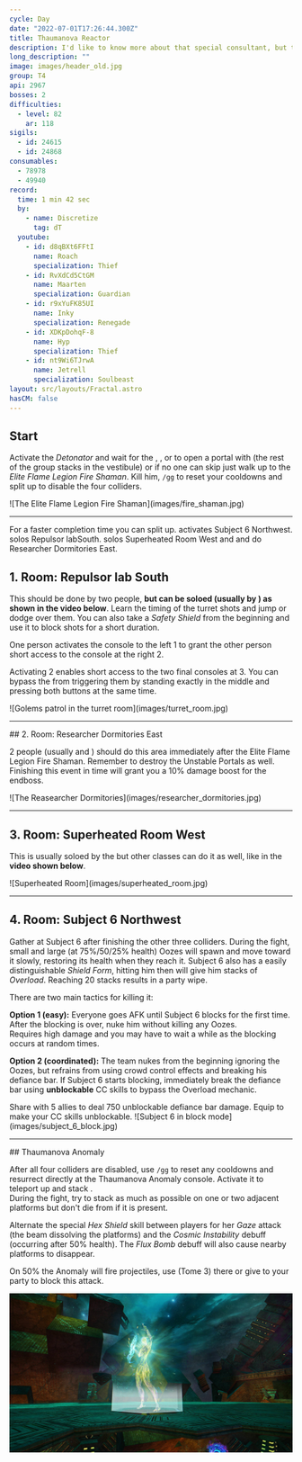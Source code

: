 ```yaml
---
cycle: Day
date: "2022-07-01T17:26:44.300Z"
title: Thaumanova Reactor
description: I'd like to know more about that special consultant, but this situation is deteriorating even faster than I expected.
long_description: ""
image: images/header_old.jpg
group: T4
api: 2967
bosses: 2
difficulties:
  - level: 82
    ar: 118
sigils:
  - id: 24615
  - id: 24868
consumables:
  - 78978
  - 49940
record:
  time: 1 min 42 sec
  by:
    - name: Discretize
      tag: dT
  youtube:
    - id: d8qBXt6FFtI
      name: Roach
      specialization: Thief
    - id: RvXdCd5CtGM
      name: Maarten
      specialization: Guardian
    - id: r9xYuFK85UI
      name: Inky
      specialization: Renegade
    - id: XDKpDohqF-8
      name: Hyp
      specialization: Thief
    - id: nt9Wi6TJrwA
      name: Jetrell
      specialization: Soulbeast
layout: src/layouts/Fractal.astro
hasCM: false
---
```


<Grid>
<GridItem xs="12" sm="8">

## Start

Activate the _Detonator_ and wait for the <Specialization name="Renegade"/>, <Specialization name="Weaver"/>, <Specialization name="Guardian"/> or <Specialization name="Daredevil"/> to open a portal with <Item id="78978"/> (the rest of the group stacks <Boon name="Might"/> in the vestibule) or if no one can skip just walk up to the _Elite Flame Legion Fire Shaman_. Kill him, `/gg` to reset your cooldowns and split up to disable the four colliders.

<Tabs>
<Tab specialization="Renegade">
<ProfessionVideo title="First skip" profession="Revenant" src="lEdoox14vME"/>
</Tab>

<Tab specialization="Weaver">
<ProfessionVideo title="First skip" profession="Weaver" timestamp="8" src="OjUvCp2h_04"/>
</Tab>

<Tab specialization="Guardian">
<ProfessionVideo title="First skip" profession="Guardian" timestamp="480" src="MmJTsOhdQeo"/>
</Tab>

<Tab specialization="Daredevil">
<ProfessionVideo title="First skip" profession="Thief" timestamp="217" src="Alpgs_GaZV0"/>
</Tab>
</Tabs>
</GridItem>

<GridItem xs="12" sm="4">
![The Elite Flame Legion Fire Shaman](images/fire_shaman.jpg)
</GridItem>

</Grid>

---

<Grid>
<GridItem xs="12" sm="12">

<Warning>
For a faster completion time you can split up. <Specialization name="Berserker"/> activates Subject 6 <Label>Northwest</Label>. <Specialization name="Guardian"/> solos Repulsor lab<Label>South</Label>. <Specialization name="Weaver"/> solos Superheated Room <Label>West</Label> and <Specialization name="Renegade"/> and <Specialization name="Soulbeast"/> do Researcher Dormitories <Label>East</Label>.
</Warning>
</GridItem>

<GridItem sm="6">

## 1. Room: Repulsor lab <Label>South</Label>

This should be done by two people, **but can be soloed (usually by <Specialization name="Guardian"/>) as shown in the video below**. Learn the timing of the turret shots and jump or dodge over them. You can also take a _Safety Shield_ from the beginning and use it to block shots for a short duration.

One person activates the console to the left <Label>1</Label> to grant the other person short access to the console at the right <Label>2</Label>.

Activating <Label>2</Label> enables short access to the two final consoles at <Label>3</Label>. You can bypass the <Condition name="Immobile"/> from triggering them by standing exactly in the middle and pressing both buttons at the same time.

<ProfessionVideo title="Repulsor lab solo (any class)" profession="Guardian" timestamp="545" src="MmJTsOhdQeo"/>
</GridItem>

<GridItem sm="6">
![Golems patrol in the turret room](images/turret_room.jpg)
</GridItem>
</Grid>

---

<Grid>
<GridItem sm="8">
## 2. Room: Researcher Dormitories <Label>East</Label>

2 people (usually <Specialization name="Renegade"/> and <Specialization name="Soulbeast"/>) should do this area immediately after the Elite Flame Legion Fire Shaman. Remember to destroy the Unstable Portals as well. Finishing this event in time will grant you a 10% damage boost for the endboss.
</GridItem>

<GridItem sm="4">
![The Reasearcher Dormitories](images/researcher_dormitories.jpg)
</GridItem>
</Grid>

---

<Grid>
<GridItem sm="8">

## 3. Room: Superheated Room <Label>West</Label>

This is usually soloed by the <Specialization name="Weaver"/> but other classes can do it as well, like in the **video shown below**.

<Tabs>
<Tab specialization="Renegade">
<ProfessionVideo title="Heatroom solo" profession="Renegade" timestamp="0" src="jfat_6yDqV4"/>
</Tab>

<Tab specialization="Weaver">
<ProfessionVideo title="Heatroom solo" profession="Weaver" timestamp="28" src="OjUvCp2h_04"/>
</Tab>

<Tab specialization="Guardian">
<ProfessionVideo title="Heatroom solo" profession="Guardian" timestamp="519" src="MmJTsOhdQeo"/>
</Tab>

<Tab specialization="Soulbeast">
<ProfessionVideo title="Heatroom solo" profession="Soulbeast" timestamp="152" src="3Zc_ZJqPD0s"/>
</Tab>

<Tab specialization="Berserker">
<ProfessionVideo title="Heatroom solo" profession="Berserker" timestamp="160" src="REnmbN7sZFQ"/>
</Tab>

<Tab specialization="Daredevil">
<ProfessionVideo title="Heatroom solo" profession="Daredevil" timestamp="241" src="Alpgs_GaZV0"/>
</Tab>
</Tabs>
</GridItem>

<GridItem sm="4">
![Superheated Room](images/superheated_room.jpg)
</GridItem>
</Grid>

---

<Grid>
<GridItem>

## 4. Room: Subject 6 <Label>Northwest</Label>

Gather at Subject 6 after finishing the other three colliders. During the fight, small and large (at 75%/50/25% health) Oozes will spawn and move toward it slowly, restoring its health when they reach it. Subject 6 also has a easily distinguishable _Shield Form_, hitting him then will give him stacks of _Overload_. Reaching 20 stacks results in a party wipe.

There are two main tactics for killing it:

**Option 1 (easy):** Everyone goes AFK until Subject 6 blocks for the first time. After the blocking is over, nuke him without killing any Oozes.  
Requires high damage and you may have to wait a while as the blocking occurs at random times.

**Option 2 (coordinated):** The team nukes from the beginning ignoring the Oozes, but refrains from using crowd control effects and breaking his defiance bar. If Subject 6 starts blocking, immediately break the defiance bar using **unblockable** CC skills to bypass the Overload mechanic.

<Tabs>
<Tab specialization="Daredevil">
Share <Skill id="13132"/> with 5 allies to deal 750 unblockable defiance bar damage.
</Tab>

<Tab specialization="Berserker">
Equip <Skill id="14404"/> to make your CC skills unblockable.
</Tab>
</Tabs>
</GridItem>

<GridItem>
![Subject 6 in block mode](images/subject_6_block.jpg)
</GridItem>
</Grid>

---

<Grid>
<GridItem sm="8">
## Thaumanova Anomaly

After all four colliders are disabled, use `/gg` to reset any cooldowns and resurrect directly at the Thaumanova Anomaly console. Activate it to teleport up and stack <Boon name="Might"/>.  
During the fight, try to stack as much as possible on one or two adjacent platforms but don't die from <Instability name="Social Awkwardness"/> if it is present.

Alternate the special _Hex Shield_ skill between players for her _Gaze_ attack (the beam dissolving the platforms) and the _Cosmic Instability_ debuff (occurring after 50% health). The _Flux Bomb_ debuff will also cause nearby platforms to disappear.
</GridItem>

<GridItem sm="4">
<Tabs>
<Tab specialization="guardian">
On 50% the Anomaly will fire projectiles, use <Skill name="Chapter 3: Valiant Bulwark"/> (Tome 3) there or give <Boon name="aegis"/> to your party to block this attack.
</Tab>
</Tabs>
</GridItem>
</Grid>

![Thaumanova Anomaly](images/thaumanova_anomaly.jpg)
